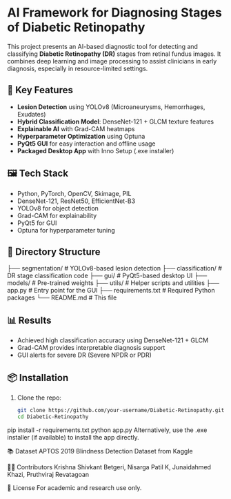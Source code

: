﻿# AI Framework for Diagnosing Stages of Diabetic Retinopathy

This project presents an AI-based diagnostic tool for detecting and classifying **Diabetic Retinopathy (DR)** stages from retinal fundus images. It combines deep learning and image processing to assist clinicians in early diagnosis, especially in resource-limited settings.

## 🧠 Key Features

- **Lesion Detection** using YOLOv8 (Microaneurysms, Hemorrhages, Exudates)
- **Hybrid Classification Model**: DenseNet-121 + GLCM texture features
- **Explainable AI** with Grad-CAM heatmaps
- **Hyperparameter Optimization** using Optuna
- **PyQt5 GUI** for easy interaction and offline usage
- **Packaged Desktop App** with Inno Setup (.exe installer)

## 🖼️ Tech Stack

- Python, PyTorch, OpenCV, Skimage, PIL
- DenseNet-121, ResNet50, EfficientNet-B3
- YOLOv8 for object detection
- Grad-CAM for explainability
- PyQt5 for GUI
- Optuna for hyperparameter tuning

## 📁 Directory Structure
├── segmentation/ # YOLOv8-based lesion detection
├── classification/ # DR stage classification code
├── gui/ # PyQt5-based desktop UI
├── models/ # Pre-trained weights
├── utils/ # Helper scripts and utilities
├── app.py # Entry point for the GUI
├── requirements.txt # Required Python packages
└── README.md # This file


## 📊 Results

- Achieved high classification accuracy using DenseNet-121 + GLCM
- Grad-CAM provides interpretable diagnosis support
- GUI alerts for severe DR (Severe NPDR or PDR)

## 📦 Installation

1. Clone the repo:
   ```bash
   git clone https://github.com/your-username/Diabetic-Retinopathy.git
   cd Diabetic-Retinopathy
pip install -r requirements.txt
python app.py
Alternatively, use the .exe installer (if available) to install the app directly.

📚 Dataset
APTOS 2019 Blindness Detection Dataset from Kaggle

👨‍💻 Contributors
Krishna Shivkant Betgeri,
Nisarga Patil K,
Junaidahmed Khazi,
Pruthviraj Revatagoan

📄 License
For academic and research use only.

